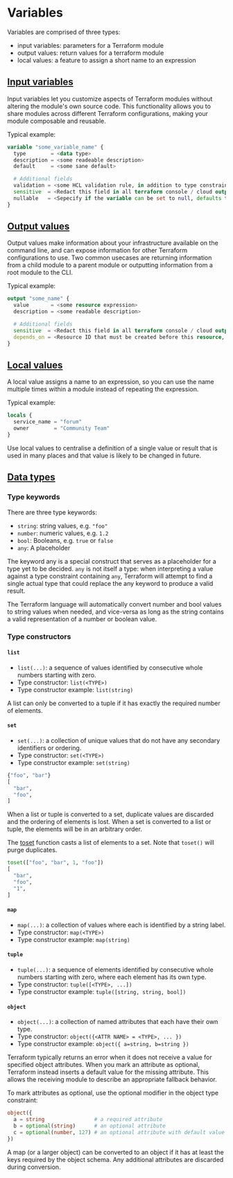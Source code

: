 # Variables

Variables are comprised of three types:

- input variables: parameters for a Terraform module
- output values: return values for a terraform module
- local values: a feature to assign a short name to an expression

## [Input variables](https://developer.hashicorp.com/terraform/language/values/variables)

Input variables let you customize aspects of Terraform modules without altering the
module's own source code. This functionality allows you to share modules across
different Terraform configurations, making your module composable and reusable.

Typical example:

```terraform
variable "some_variable_name" {
  type        = <data type>
  description = <some readeable description>
  default     = <some sane default>

  # Additional fields
  validation = <some HCL validation rule, in addition to type constraint>
  sensitive  = <Redact this field in all terraform console / cloud output>
  nullable   = <Sepecify if the variable can be set to null, defaults to true>
}
```

## [Output values](https://developer.hashicorp.com/terraform/language/values/outputs)

Output values make information about your infrastructure available on the command
line, and can expose information for other Terraform configurations to use.
Two common usecases are returning information from a child module to a parent
module or outputting information from a root module to the CLI.

Typical example:

```terraform
output "some_name" {
  value       = <some resource expression>
  description = <some readable description>

  # Additional fields
  sensitive  = <Redact this field in all terraform console / cloud output>
  depends_on = <Resource ID that must be created before this resource, only use as a last resort when dependencies cannot be inferred>
}
```

## [Local values](https://developer.hashicorp.com/terraform/language/values/locals)

A local value assigns a name to an expression, so you can use the name multiple
times within a module instead of repeating the expression.

Typical example:

```terraform
locals {
  service_name = "forum"
  owner        = "Community Team"
}
```

Use local values to centralise a definition of a single value or result that is used in
many places and that value is likely to be changed in future.

## [Data types](https://developer.hashicorp.com/terraform/language/values/variables#type-constraints)

### Type keywords

There are three type keywords:

- `string`: string values, e.g. `"foo"`
- `number`: numeric values, e.g. `1.2`
- `bool`: Booleans, e.g. `true` or `false`
- `any`: A placeholder

The keyword any is a special construct that serves as a placeholder for a type yet to be decided.
`any` is not itself a type: when interpreting a value against a type constraint containing `any`,
Terraform will attempt to find a single actual type that could replace the any keyword to produce
a valid result.

The Terraform language will automatically convert number and bool values to string values when
needed, and vice-versa as long as the string contains a valid representation of a number or
boolean value.

### Type constructors

#### `list`

- `list(...)`: a sequence of values identified by consecutive whole numbers
  starting with zero.
- Type constructor: `list(<TYPE>)`
- Type constructor example: `list(string)`

A list can only be converted to a tuple if it has exactly the required number of elements.

#### `set`

- `set(...)`: a collection of unique values that do not have any secondary
  identifiers or ordering.
- Type constructor: `set(<TYPE>)`
- Type constructor example: `set(string)`

```terraform
{"foo", "bar"}
[
  "bar",
  "foo",
]
```

When a list or tuple is converted to a set, duplicate values are discarded and the ordering of
elements is lost. When a set is converted to a list or tuple, the elements will be in an arbitrary
order.

The [toset](https://developer.hashicorp.com/terraform/language/functions/toset)
function casts a list of elements to a set. Note that `toset()` will purge duplicates.

```terraform
toset(["foo", "bar", 1, "foo"])
[
  "bar",
  "foo",
  "1",
]
```

#### `map`

- `map(...)`: a collection of values where each is identified by a string label.
- Type constructor: `map(<TYPE>)`
- Type constructor example: `map(string)`

#### `tuple`

- `tuple(...)`: a sequence of elements identified by consecutive whole numbers
  starting with zero, where each element has its own type.
- Type constructor: `tuple([<TYPE>, ...])`
- Type constructor example: `tuple([string, string, bool])`

#### `object`

- `object(...)`: a collection of named attributes that each have their own type.
- Type constructor: `object({<ATTR NAME> = <TYPE>, ... })`
- Type constructor example: `object({ a=string, b=string })`

Terraform typically returns an error when it does not receive a value for specified
object attributes. When you mark an attribute as optional, Terraform instead inserts
a default value for the missing attribute. This allows the receiving module to
describe an appropriate fallback behavior.

To mark attributes as optional, use the optional modifier in the object type
constraint:

```terraform
object({
  a = string                # a required attribute
  b = optional(string)      # an optional attribute
  c = optional(number, 127) # an optional attribute with default value
})
```

A map (or a larger object) can be converted to an object if it has at least the keys
required by the object schema. Any additional attributes are discarded during conversion.
